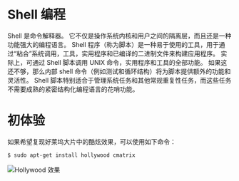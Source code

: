 # Shell 编程

Shell 是命令解释器。 它不仅是操作系统内核和用户之间的隔离层，而且还是一种功能强大的编程语言。 Shell 程序（称为脚本）是一种易于使用的工具，用于通过“粘合”系统调用，工具，实用程序和已编译的二进制文件来构建应用程序。 实际上，可通过 Shell 脚本调用 UNIX 命令，实用程序和工具的全部功能。 如果这还不够，那么内部 shell 命令（例如测试和循环结构）将为脚本提供额外的功能和灵活性。 Shell 脚本特别适合于管理系统任务和其他常规重复性任务，而这些任务不需要成熟的紧密结构化编程语言的花哨功能。

# 初体验

如果希望复现好莱坞大片中的酷炫效果，可以使用如下命令：

```sh
$ sudo apt-get install hollywood cmatrix
```

![Hollywood 效果](http://7xkt0f.com1.z0.glb.clouddn.com/65DCC0D6-CDE4-4199-9669-2CA32259FB15.png)
